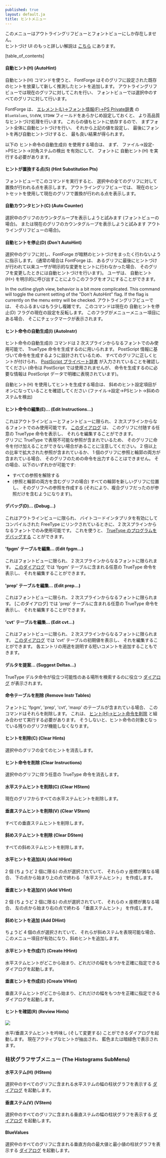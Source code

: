 ```yaml
---
published: true
layout: default.ja
title: ヒントメニュー
---
```

<!--
published: true
layout: default
title: The Hints Menu
-->

<!--
This menu is only present in the outline glyph view and the font view.
 [A more detailed description of the hinting UI](../hinting/).
-->
このメニューはアウトライングリフビューとフォントビューにしか存在しません。<br>
 ヒントづけ UI のもっと詳しい解説は
[こちら](../hinting/)
にあります。

[table_of_contents]


<!--
#### AutoHint
-->
#### 自動ヒント(H) (AutoHint)

<!--
The Auto Hint command causes FontForge to throw away any existing hints
for the glyph and guess an new ones. In the outline view this operates
on the current glyph, in the font view it operates on all selected
glyphs.
-->
<span class="command">自動ヒント(H)</span>
コマンドを使うと、
FontForge はそのグリフに設定された既存のヒントを放棄して新しく推測したヒントを追加します。
アウトライングリフビューでは現在のグリフに対してこれを行い、
フォントビューでは選択中のすべてのグリフに対して行います。

<!--
FontForge will do a better job hinting a font if you have previously
set the BlueValues, StdVW and StdHW fields in [Element-\>Font Info-\>PS
Private](../fontinfo/#Private). These in turn depend on the hints so it
is best to autohint the entire font, then set the above values, and then
autohint the font again.
-->
FontForge は、
[<span class="command">エレメント(L)->フォント情報(F)->PS Private辞書</span>](../fontinfo/#private--font-wide-postscript-hinting)
の
`BlueValues`, `StdVW`, `STDHW`
フィールドをあらかじめ設定しておくと、
より高品質なヒントづけ処理を行います。
これらの値もヒントに依存するので、
まずフォント全体に自動ヒントづけを行い、
それから上記の値を設定し、
最後にフォントを再び自動ヒントづけすると、
最も良い結果が得られます。

<!--
If you wish to use AutoInstr below you should first AutoHint your font
with `File->Preferences->PS Hints->Detect Diagonal Stems` enabled.
-->
以下の
<span class="command">ヒント命令の自動生成(I)</span>
を使用する場合は、
まず、
<span class="command">ファイル-\>設定-\>PSヒント-\>対角ステムの検出</span>
を有効にして、
フォントに
<span command="class">自動ヒント(H)</span>
を実行する必要があります。


<!--
#### Hint Substitution Pts
-->
#### ヒントが置換する点(S) (Hint Substitution Pts)

<!--
In the font view this figures substitution points for all selected
glyphs. In the outline glyph view, this figures substitution points for
the current glyph using the current hint set.
-->
フォントビューでこのコマンドを実行すると、
選択中の全てのグリフに対して置換が行われる点を表示します。
アウトライングリフビューでは、
現在のヒントセットを使用して現在のグリフで置換が行われる点を表示します。


<!--
#### Auto Counter
-->
#### 自動カウンタヒント(C) (Auto Counter)

<!--
Attempt to figure out counter groups for the selected glyphs (font view)
or the current glyph (outline glyph view).
-->
選択中のグリフのカウンタグループを表示しようと試みます
(フォントビューの場合)。
または現在のグリフのカウンタグループを表示しようと試みます
アウトライングリフビューの場合)。


<!--
#### Don't AutoHint
-->
#### 自動ヒントを停止(D) (Don't AutoHint)

<!--
Tells FontForge not to do any implicit hinting on the selected glyphs.
(FontForge will normally perform an autohint on a glyph if the glyph's
contours have changed since it was last hinted and the user has not
explicitly changed the hints). The user may turn this flag off by
invoking AutoHint explicitly.
-->
選択中のグリフに対し、FontForge が暗黙のヒントづけをまったく行わないように指示します。
(通常の場合は FontForge は、
あるグリフに最後にヒントづけが行われて以来ユーザが明示的な変更をヒントに行わなかった場合、
そのグリフを変更したときには自動ヒントづけを行います)。
ユーザは、
<span class="command">自動ヒント(H>)</span>
を明示的に呼び出すことによりこのフラグをオフにすることができます。

In the outline glyph view, behavior is a bit more complicated. This
command will toggle the current setting of the "Don't AutoHint" flag. If
the flag is currently on the menu entry will be checked.
アウトライングリフビューでは、
そのふるまいはもう少し複雑です。
このコマンドは現在の
<span class="command">自動ヒントを停止(D)</span>
フラグの現在の設定を反転します。
このフラグがメニューメニュー項目にある場合、
そこにチェックマークが表示されます。


<!--
#### AutoInstr
-->
#### ヒント命令の自動生成(I) (AutoInstr)

<!--
The Auto Instr command is only available in quadratic fonts and is used
to generate truetype instructions. It is designed to produce
instructions based on PostScript information, so please insure that all
glyphs are correctly hinted and that the [PostScript private
dictionary](../fontinfo/#Private) has been filled in. (I know the
instructions aren't used by PostScript, but the information needed to
generate the instructions is clearly expressed in the PostScript data).
-->
<span class="command">ヒント命令の自動生成(I)</span>
コマンドは
2 次スプラインからなるフォントでのみ使用可能で、
TrueType 命令を生成するのに用いられます。
PostScript 情報に基づいて命令を生成するように設計されているため、
すべてのグリフに正しくヒントが付けられ、
[PostScript プライベート辞書](../fontinfo/#private--font-wide-postscript-hinting)
が入力されていることを確認してください
(命令は PostScript では使用されませんが、
命令を生成するのに必要な情報は PostScript データで明確に表現されています)。

<!--
If you are using AutoHint to generate hints, please insure that the
diagonal hint preference item is turned on
(`File->Preferences->PS Hints->Detect Diagonal Stems)`
-->
<span class="command">自動ヒント(H)</span>
を使用してヒントを生成する場合は、
斜めのヒント設定項目がオンになっていることを確認してください
(<span class="command">ファイル-\>設定-\>PSヒント-\>斜めのステムを検出</span>)


<!--
#### Edit Instructions...
-->
#### ヒント命令の編集(E)... (Edit Instructions...)

<!--
Only available in the outline and font views, and only in quadratic
fonts. [This dialog](../ttfinstrs/) shows any truetype instructions
associated with this glyph, and allows you to edit them.
 Note there are some glyphs for which you cannot write instructions if
they contain references that cannot be represented in TrueType. If a
glyph contains a reference that is scaled by a factor of 2 or more, or
if a glyph contains both a reference and a contour then you may not
generate instructions for it. You can either:
-->
これはアウトラインビューとフォントビューに限られ、
2 次スプラインからなるフォントでのみ使用可能です。
[このダイアログ](../ttfinstrs/)
は、
このグリフに付随する任意の TrueType 命令を表示し、
それらを編集することができます。<br>
 グリフに TrueType で表現不可能な参照が含まれでいるため、
そのグリフに命令を付け加えることができない場合があることに注意してください。
2 倍以上の比率で拡大された参照が含まれているか、
1 個のグリフに参照と輪郭の両方が含まれている場合、
そのグリフのための命令を出力することはできません。
その場合、以下のいずれかが可能です:

<!--
-   Unlink all references
-   (in the case of a glyph with references and contours) Place all the
    contours into a new glyph and make a reference to that glyph. (So
    the composite glyph will now contain only references).
-->
-   すべての参照を解除する
-   (参照と輪郭の両方を含むグリフの場合)
    すべての輪郭を新しいグリフに位置し、
    そのグリフへの参照を作成する
    (それにより、複合グリフだったのが参照だけを含むようになります)。


<!--
#### Debug...
-->
#### デバッグ(D)... (Debug...)

<!--
Only available in the outline view, and only if you have linked with a
version of freetype with the bytecode interpreter and only in quadratic
fonts. This allows you to [debug truetype
programs](../charview/#Debugging).
-->
これはアウトラインビューに限られ、
バイトコードインタプリタを有効にしてコンパイルされた FreeType にリンクされているときに、
2 次スプラインからなるフォントでのみ使用可能です。
これを使うと、
[TrueType のプログラムをデバッグする](../charview/#デバッグビュー)
ことができます。


<!--
#### Edit fpgm...
-->
#### 'fpgm' テーブルを編集... (Edit fpgm...)

<!--
Only available in the font view, and only in quadratic fonts. [This
dialog](../ttfinstrs/) shows any truetype instructions in the 'fpgm'
table, and allows you to edit them.
-->
これはフォントビューに限られ、
2 次スプラインからなるフォントに限られます。
[このダイアログ](../ttfinstrs/)
では 'fpgm' テーブルに含まれる任意の TrueType 命令を表示し、
それを編集することができます。


<!--
#### Edit prep...
-->
#### 'prep' テーブルを編集... (Edit prep...)

<!--
Only available in the font view, and only in quadratic fonts. [This
dialog](../ttfinstrs/) shows any truetype instructions in the 'prep'
table, and allows you to edit them.
-->
これはフォントビューに限られ、
2 次スプラインからなるフォントに限られます。
[このダイアログ]
では 'prep' テーブルに含まれる任意の TrueType 命令を表示し、
それを編集することができます。


<!--
#### Edit cvt...
-->
#### 'cvt' テーブルを編集... (Edit cvt...)

<!--
Only available in the font view, and only in quadratic fonts. [This
dialog](../ttfinstrs/#cvt) shows the initial values in the 'cvt '
table, and allows you to edit them. You can also add a brief comment to
describe what each entry is used for.
-->
これはフォントビューに限られ、
2 次スプラインからなるフォントに限られます。
[このダイアログ](../ttfinstrs/#cvt)
では 'cvt' テーブルの初期値を表示し、
それを編集することができます。
各エントリの用途を説明する短いコメントを追加することもできます。


<!--
#### Suggest Deltas...
-->
#### デルタを提案... (Suggest Deltas...)

<!--
Brings up a [dialog](../SuggestDeltas/) which will help you search for
places where truetype delta instructions might be useful.
-->
TrueType デルタ命令が役立つ可能性のある場所を検索するのに役立つ
[ダイアログ](../SuggestDeltas/)
が表示されます。


<!--
#### Remove Instr Tables
-->
#### 命令テーブルを削除 (Remove Instr Tables)

<!--
If the font contains a 'fpgm', 'prep', 'cvt ' or 'maxp' table, then this
command will remove them. This should be done in conjunction with
[Hints-\>Clear Instructions](../hintsmenu/#Clear.Instructions), 
otherwise any remaining instructed glyphs will fail to work.
-->
フォントに 'fpgm', 'prep', 'cvt', 'maxp' のテーブルが含まれている場合、
このコマンドはそれらを削除します。
これは、
[<span class="command">ヒント(H)->ヒント命令を削除</span>](../hintsmenu/#ヒント命令を削除-clear-instructions)
と組み合わせて実行する必要があります。
そうしないと、ヒント命令の対象となっている残りのグリフが機能しなくなります。


<!--
#### Clear Hints
-->
#### ヒントを削除(C) (Clear Hints)

<!--
Clears all hints in all selected glyphs.
-->
選択中のグリフの全てのヒントを消去します。


<!--
#### Clear Instructions
-->
#### ヒント命令を削除 (Clear Instructions)

<!--
Clears any truetype instructions associated with the selected glyphs.
-->
選択中のグリフに伴う任意の TrueType 命令を消去します。


<!--
#### Clear HStem
-->
#### 水平ステムヒントを削除(C) (Clear HStem)

<!--
Removes all Horizontal Stem hints from the current glyph.
-->
現在のグリフからすべての水平ステムヒントを削除します。


<!--
#### Clear VStem
-->
#### 垂直ステムヒントを削除(V) (Clear VStem)

<!--
Removes all Vertical Stem hints.
-->
すべての垂直ステムヒントを削除します。

<!--
#### Clear DStem
-->
#### 斜めステムヒントを削除 (Clear DStem)

<!--
Removes all Diagonal Stem hints.
-->
すべての斜めステムヒントを削除します。


<!--
#### Add HHint
-->
#### 水平ヒントを追加(A) (Add HHint)

<!--
If there are two points selected (exactly two) and if they have
different y positions, then this will create a Horizontal Stem Hint
starting at the lower one of the two going up to the upper one.
-->
2 個 (ちょうど 2 個に限る) の点が選択されていて、
それらの y 座標が異なる場合、
下の点から始まり上の点で終わる
「水平ステムヒント」
を作成します。


<!--
#### Add VHint
-->
#### 垂直ヒントを追加(V) (Add VHint)

<!--
If there are two points selected (exactly two) and if they have
different x positions, then this will create a Vertical Stem Hint
starting at the leftmost one of the two going right to the rightmost
one.
-->
2 個 (ちょうど 2 個に限る) の点が選択されていて、
それらの x 座標が異なる場合、
左の点から始まり右の点で終わる
「垂直ステムヒント」
を作成します。


<!--
#### Add DHint
-->
#### 斜めヒントを追加 (Add DHint)

<!--
If there are exactly 4 points selected and they can describe a diagonal
stem hint then this menu item will be active and will add it.
-->
ちょうど 4 個の点が選択されていて、
それらが斜めステムを表現可能な場合、
このメニュー項目が有効になり、斜めヒントを追加します。


<!--
#### Create HHint
-->
#### 水平ヒントを作成(T) (Create HHint)

<!--
Brings up a dialog allowing you to specify exactly where and how wide
you want a Horizontal Stem Hint.
-->
水平ステムヒントがどこから始まり、どれだけの幅をもつかを正確に指定できるダイアログを起動します。


<!--
#### Create VHint
-->
#### 垂直ヒントを作成(E) (Create VHint)

<!--
Brings up a dialog allowing you to specify exactly where and how wide
you want a Vertical Stem Hint.
-->
垂直ステムヒントがどこから始まり、どれだけの幅をもつかを正確に指定できるダイアログを起動します。


<!--
#### Review Hints
-->
#### ヒントを確認(R) (Review Hints)

![](/assets/img/filemenu-reviewhints.png)

<!--
Brings up a dialog allowing you to examine (and modify) all
horizontal/vertical stem hints (not diagonal). The currently active hint
is picked out in either dark blue or dark green.
-->
水平/垂直ステムヒントを吟味し (そして変更する) ことができるダイアログを起動します。
現在アクティブなヒントが抽出され、
藍色または暗緑色で表示されます。


<!--
### The Histograms SubMenu
-->
### 柱状グラフサブメニュー (The Histograms SubMenu)


<!--
#### HStem
-->
#### 水平ステム(H) (HStem)

<!--
Brings up a [dialog](../histogram/) displaying a histogram of the
horizontal stem widths of all selected glyphs.
-->
選択中のすべてのグリフに含まれる水平ステムの幅の柱状グラフを表示する
[ダイアログ](../histogram/)
を起動します。


<!--
#### VStem
-->
#### 垂直ステム(V) (VStem)

<!--
Brings up a [dialog](../histogram/) displaying a histogram of the
vertical stem widths of all selected glyphs.
-->
選択中のすべてのグリフに含まれる垂直ステムの幅の柱状グラフを表示する
[ダイアログ](../histogram/)
を起動します。


<!--
#### BlueValues
-->
#### BlueValues

<!--
Brings up a [dialog](../histogram/) displaying a histogram of the
vertical maxima and minima of all selected glyphs.
-->
選択中のすべてのグリフに含まれる垂直方向の最大値と最小値の柱状グラフを表示する
[ダイアログ](../histogram/)
を起動します。
